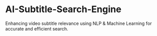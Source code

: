 # AI-Subtitle-Search-Engine
Enhancing video subtitle relevance using NLP &amp; Machine Learning for accurate and efficient search.
